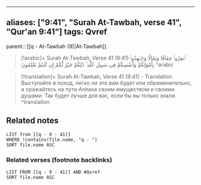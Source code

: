 
---
aliases: ["9:41", "Surah At-Tawbah, verse 41", "Qur'an 9:41"]
tags: Qvref
---

parent:: [[q - At-Tawbah (9)|At-Tawbah]]

> [!arabic]+ Surah At-Tawbah, Verse 41 (9:41)
> <span class="quran-arabic">ٱنفِرُوا۟ خِفَافًا وَثِقَالًا وَجَـٰهِدُوا۟ بِأَمْوَٰلِكُمْ وَأَنفُسِكُمْ فِى سَبِيلِ ٱللَّهِ ۚ ذَٰلِكُمْ خَيْرٌ لَّكُمْ إِن كُنتُمْ تَعْلَمُونَ</span>
^arabic

> [!translation]+ Surah At-Tawbah, Verse 41 (9:41) - Translation
> Выступайте в поход, легко ли это вам будет или обременительно, и сражайтесь на пути Аллаха своим имуществом и своими душами. Так будет лучше для вас, если бы вы только знали.
^translation



## Related notes
```dataview
LIST from [[q - 9 - 41]]
WHERE !contains(file.name, "q - ")
SORT file.name ASC
```

### Related verses (footnote backlinks)
```dataview
LIST FROM [[q - 9 - 41]] AND #Qvref
SORT file.name ASC
```

